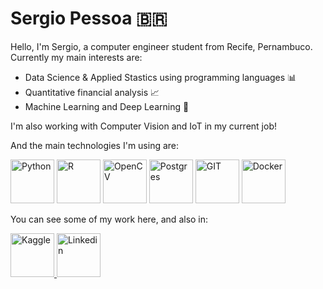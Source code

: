 
# Sergio Pessoa :brazil:

Hello, I'm Sergio, a computer engineer student from Recife, Pernambuco. Currently my main interests are:

- Data Science & Applied Stastics using programming languages :bar_chart:
- Quantitative financial analysis :chart_with_upwards_trend:
- Machine Learning and Deep Learning :triangular_ruler:

I'm also working with Computer Vision and IoT in my current job!

And the main technologies I'm using are:
<p align="left">  <img  alt="Python"  src="https://www.vectorlogo.zone/logos/python/python-icon.svg"  height="70"> 
<img  alt="R"  src="https://www.vectorlogo.zone/logos/r-project/r-project-icon.svg" height="70">
<img  alt="OpenCV"  src="https://www.vectorlogo.zone/logos/opencv/opencv-icon.svg" height="70">
<img  alt="Postgres"  src="https://www.vectorlogo.zone/logos/postgresql/postgresql-icon.svg" height="70">
<img  alt="GIT"  src="https://www.vectorlogo.zone/logos/git-scm/git-scm-icon.svg" height="70">
<img  alt="Docker"  src="https://www.vectorlogo.zone/logos/docker/docker-tile.svg" height="70">
<p>

You can see some of my work here, and also in:
  <p><a  href="kaggle.com/sslp23/code">  <img  alt="Kaggle"  src="https://www.vectorlogo.zone/logos/kaggle/kaggle-icon.svg" height="70">  </a> 
  <a  href="https://www.linkedin.com/in/sergio-pessoa-079317187/">  <img alt="Linkedin" src="https://www.vectorlogo.zone/logos/linkedin/linkedin-icon.svg" height="70">  </a> </p>
